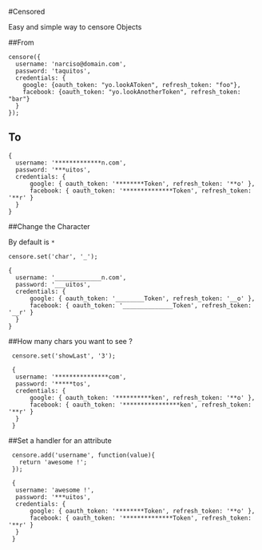 #Censored

Easy and simple way to censore Objects

##From

    censore({
      username: 'narciso@domain.com',
      password: 'taquitos',
      credentials: {
        google: {oauth_token: "yo.lookAToken", refresh_token: "foo"},
        facebook: {oauth_token: "yo.lookAnotherToken", refresh_token: "bar"}
      }
    });

## To

    {
      username: '*************n.com',
      password: '***uitos',
      credentials: {
          google: { oauth_token: '********Token', refresh_token: '**o' },
          facebook: { oauth_token: '**************Token', refresh_token: '**r' }
      }
    }


##Change the Character

By default is `*`

    censore.set('char', '_');

    {
      username: '_____________n.com',
      password: '___uitos',
      credentials: {
          google: { oauth_token: '________Token', refresh_token: '__o' },
          facebook: { oauth_token: '______________Token', refresh_token: '__r' }
      }
    }

##How many chars you want to see ?

     censore.set('showLast', '3');

     {
      username: '***************com',
      password: '*****tos',
      credentials: {
          google: { oauth_token: '**********ken', refresh_token: '**o' },
          facebook: { oauth_token: '****************ken', refresh_token: '**r' }
      }
     }

##Set a handler for an attribute

     censore.add('username', function(value){
       return 'awesome !';
     });

     {
      username: 'awesome !',
      password: '***uitos',
      credentials: {
          google: { oauth_token: '********Token', refresh_token: '**o' },
          facebook: { oauth_token: '**************Token', refresh_token: '**r' }
      }
     }

